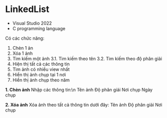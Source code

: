 # LinkedList
- Visual Studio 2022
- C programming language

Có các chức năng:
1. Chèn 1 ản
2. Xóa 1 ảnh
3. Tìm kiếm một ảnh
  3.1. Tìm kiếm theo tên
  3.2. Tìm kiếm theo độ phân giải
4. Hiện thị tất cả các thông tin
5. Tìm ảnh có nhiều view nhất
6. Hiển thị ảnh chụp tại 1 nơi
7. Hiển thị ảnh chụp theo năm





**1. Chèn ảnh**
Nhập các thông tin:\n
  Tên ảnh
  Độ phân giải
  Nơi chụp
  Ngày chụp
  
  
**2. Xóa ảnh**
Xóa ảnh theo tất cả thông tin dưới đây:
  Tên ảnh
  Độ phân giải
  Nơi chụp
